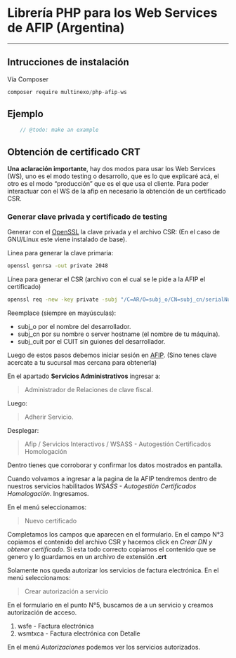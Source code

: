 Librería PHP para los Web Services de AFIP (Argentina)
======================================================

-----------

## Intrucciones de instalación

Vía Composer

```javascript
composer require multinexo/php-afip-ws
```

## Ejemplo

```php
	// @todo: make an example
```
## Obtención de certificado CRT
**Una aclaración importante**, hay dos modos para usar los Web Services (WS),
uno es el modo testing o desarrollo,
que es lo que explicaré acá, el otro es el modo “producción” que es el que usa el cliente.
Para poder interactuar con el WS de la afip en necesario la obtención de un
certificado CSR.

### Generar clave privada y certificado de testing

Generar con el [OpenSSL](http://www.slproweb.com/products/Win32OpenSSL.html) la clave privada
y el archivo CSR: (En el caso de GNU/Linux este viene instalado de base).

Linea para generar la clave primaria:
````bash
openssl genrsa -out private 2048
````

Línea para generar el CSR (archivo con el cual se le pide a la AFIP el certificado)
````bash
openssl req -new -key private -subj "/C=AR/O=subj_o/CN=subj_cn/serialNumber=CUITsubj_cuit" -out file.csr
````

Reemplace (siempre en mayúsculas):
* subj_o por el nombre del desarrollador.
* subj_cn por su nombre o server hostname (el nombre de tu máquina).
* subj_cuit por el CUIT sin guiones del desarrollador.

Luego de estos pasos debemos iniciar sesión en [AFIP](http://www.afip.gob.ar).
(Sino tenes clave acercate a tu sucursal mas cercana para obtenerla)

En el apartado **Servicios Administrativos** ingresar a:

> Administrador de Relaciones de clave fiscal.

Luego:

>  Adherir Servicio.

Desplegar:
> Afip / Servicios Interactivos / WSASS - Autogestión Certificados Homologación

Dentro tienes que corroborar y confirmar los datos mostrados en pantalla.

Cuando volvamos a ingresar a la pagina de la AFIP tendremos dentro de nuestros
servicios habilitados *WSASS - Autogestión Certificados Homologación*.
Ingresamos.

En el menú seleccionamos:
> Nuevo certificado

Completamos los campos que aparecen en el formulario. En el campo N°3 copiamos el contenido
del archivo CSR y hacemos click en *Crear DN y obtener certificado*.
Si esta todo correcto copiamos el contenido que se genero y lo guardamos en un archivo de
extensión **.crt**

Solamente nos queda autorizar los servicios de factura electrónica.
En el menú seleccionamos:
> Crear autorización a servicio

En el formulario en el punto N°5, buscamos de a un servicio y creamos autorización de acceso.
1. wsfe - Factura electrónica
1. wsmtxca - Factura electrónica con Detalle

En el menú *Autorizaciones* podemos ver los servicios autorizados.